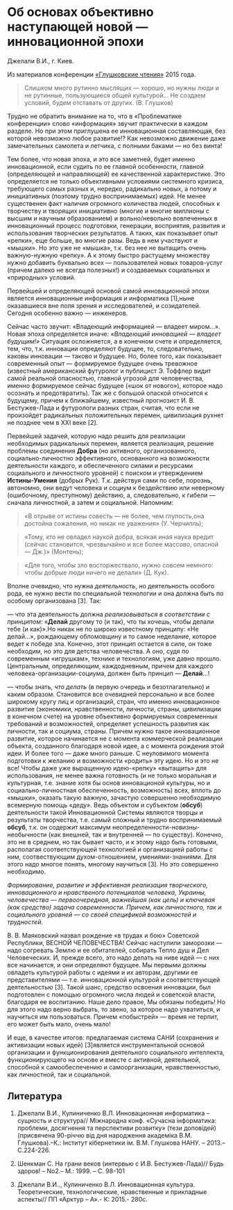 # Об основах объективно наступающей новой — инновационной эпохи

Джелали В.И., г. Киев.

Из материалов конференции [«Глушковские чтения»](../глушковские-чтения.md) 2015 года.

> Слишком много рутинно мыслящих — хорошо, но нужны люди и не рутинные, пользующиеся общей культурой... Не создаем условий, будем отставать от других. (В. Глушков)

Трудно не обратить внимание на то, что в «Проблематике конференции» слово «информация» звучит практически в каждом разделе. Но при этом приглушена ее инновационная составляющая, без которой невозможно любое развитие!? Как невозможно движение даже замечательных самолета и летчика, с полными баками — но без винта!

Тем более, что новая эпоха, и это все заметней, будет именно инновационной, если судить по ее главной особенности, главной (определяющей и направляющей) ее качественной характеристике. Это определяется не только объективными условиями системного кризиса, требующего самых разных и, нередко, радикально новых, а потому и инициативных (поэтому трудно воспринимаемых) идей. Не менее существенен факт наличия огромного количества людей, способных к творчеству и творящих инициативно (многие и многие миллионы с высшим и научным образованием) и вольно/невольно вовлеченных в инновационный процесс подготовки, генерации, восприятия, развития и использования творческих результатов. А таких, как показывает опыт «репки», еще больше, во многие разы. Ведь в нем участвуют и «мышки». Но это уже не «мышка», т.к. без нее не вытащить очень важную-нужную «репку». А к этому быстро растущему множеству нужно добавить буквально всех — пользователей новых товаров-услуг (причем далеко не всегда полезных!) и создаваемых социальных и «природных» условий.

Первейшей и определяющей основой самой инновационной эпохи является инновационные информация и информатика [1],ныне оказавшиеся вне поля зрения и исследователей, и созидателей. Сегодня особенно важно — инженеров.

Сейчас часто звучит: «Владеющий информацией — владеет миром...». Новая эпоха определяется иначе: *«Владеющий инновацией — владеет будущим!»* Ситуация осложняется, а в конечном счете и определяется, тем, что, т.к. инновации определяют будущее, то, следовательно, каковы инновации — таково и будущее. Но, более того, как показывает современный опыт — формируемое будущее очень тревожное (известный американский футуролог и публицист Э. Тоффлер видит самой реальной опасностью, главной угрозой для человечества, именно формируемое сейчас будущее («шок от нового»), которое надо осознать и предотвратить). Так же с большой опаской относится к будущему, причем к ближайшему, известный прогнозист И. В. Бестужев-Лада и футурологи разных стран, считая, что если не произойдет радикальных положительных перемен, цивилизация рухнет не позднее чем в XXI веке [2].

Первейшей задачей, которую надо решить для реализации необходимых радикальных перемен, является реализация, решение проблемы соединения **Добра** (но активного, организованного, социально-личностно эффективного, основанного на возможности деятельности каждого, и обеспеченного силами и ресурсами социального и личностного уровней) с поиском и утверждением **Истины-Умения** (добрых Рук). Т.к. действуя сами по себе, порознь, автономно, они ведут человека и социум к бездействию или неверному (ошибочному, преступному) действию, а, следовательно, к гибели — сначала личностной, а затем и социальной. Напомним: 

> «В отрыве от истины совесть — не более, чем глупость,она достойна сожаления, но никак не уважения» (У. Черчилль);

> «Тому, кто не овладел наукой добра, всякая иная наука вредит (сейчас становится, чрезвычайно и все более массово, опасной — Дж.)» (Монтень);

> «Для того, чтобы зло восторжествало, нужно совсем немного: чтобы добрые люди ничего не делали» (Д. Кук).

Вполне очевидно, что нужна *деятельность*, но деятельность особого рода, ее нужно вести по специальной технологии и она должна быть по особому организована [3]. Так:

— что эта деятельность должна *реализовываться в соответствии с принципом*: «**Делай** другому то (и так), что ты хочешь, чтобы делали тебе (и как)».Но никак не по широко известному принципу: «Не делай...», рождающему обломовщину и то самое неделание, которое ведет к победе зла. Конечно, этот принцип остается в силе, он тоже необходим, но это для детства человечества. А оно, судя по современным «игрушкам», технике и технологиям, уже давно прошло. Центральным, определяющим, каждодневным, причем для каждого человека-организации-социума, должен быть принцип — **Делай**...!

— чтобы знать, *что делать* (в первую очередь и безотлагательно) и каким образом. Становится все очевидней персонально и все более широкому кругу лиц и организаций, стран, что именно инновационное развитие (экономики, нравственности, личности, страны, цивилизации в конечном счете) на уровне объективно формируемых современных требований и возможностей, определяет успешность развития как личности, так и социума, страны. Причем нужно такое инновационное развитие, которое начинается не с момента коммерческой реализации объекта, созданного благодаря новой идее, а с момента рождения этой идеи. И более того — даже много раньше. С неуловимого момента подготовки к желанию и возможности «родить» эту идею. Но и это не все! Чтобы даже уже выращенную идею-«репку» «вытащить» для использования, не менее важна готовность (и не только моральная и культурная, т.е. знание хотя бы основ инновационой культуры, но и социально-личностная обеспеченность, возможность) всех, вплоть до «мышки», оказать такую важную, зачастую совершенно необходимую всемерную помощь «деду». Ведь объектом и субъектом (**обсуб**) деятельности такой Инновационной Системы являются творцы и результаты творчества, т.е. самый сложный и трудно воспринимаемый **обсуб**, т.к. он содержит максимум неопределенности-новизны-необычности (как внешней, так и внутренней — по существу). Конечно, это не в среднем, но так бывает часто, и к этому надо быть готовыми, располагая соответствующей технологией и организацией работы с ним, соотвествующим духом-отношением, умениями-знаниями. Для этого надо многое понять, многому научиться [3]. Но это совершенно необходимо.

*Формирование, развитие и эффективная реализация творческого, инновационного и нравственого потенциалов человека, Украины, человечества — первоочередная, важнейшая (как цель) и ключевая (как средство) задача современности. Причем, как личностного, так и социального уровней — со своей спецификой возможностей и трудностей.*

В. В. Маяковский назвал рождение «в трудах и бою» Советской Республики, ВЕСНОЙ ЧЕЛОВЕЧЕСТВА! Сейчас наступили заморозки — надо согревать Землю и ее обитателей, собирать Тепло душ и Дел Человеческих. И, прежде всего, это надо делать на ниве идей — с них все начинается, и они определяют будущее. Мы первыми должны овладеть культурой работы с идеями и их авторам, другими ее представителями — т.е. инновационной культурой и соответствующей деятельностью [3]. Такой шанс, средство освоения инновации, был подготовлен с помощью огромного числа людей и советской власти, благодаря ее воспитанию. Наше дело правое, Мы обязаны победить! Но для этого надо верно выбрать, то звено, за которое надо ухватиться, и научиться им пользоваться. Причем «побыстрей» — время не терпит, его может быть мало, очень мало!

И еще, в качестве итогов: предлагаемая система САНИ (сохранения и активизации новых идей) [3]является инструментальной основой организации и функционирования деятельного социального интеллекта, функционирующего на основе и вместе с активной, деятельной, способной к самообеспечению и самоорганизации, нравственностью, как личностной, так и социальной.

## Литература

1. Джелали В.И., Кулиниченко В.Л. Инновационная информатика – сущность и структура// Мiжнародна конф. «Сучасна інформатика: проблеми, досягнення та перспективи розвитку» (тези доповідей) (присвячена 90-річчю від дня народження академіка В.М. Глушкова).–К.: Інститут кібернетики ім. В.М. Глушкова НАНУ. – 2013.– С.224-226.

2. Шенкман С. На грани веков (интервью с И.В. Бестужев-Лада)// Будь здоров! – No2.– М.: 1999. – С. 98-101

3. Джелали В.И.., Кулиниченко В.Л. Инновационная культура. Теоретические, технологические, нравственные и прикладные аспекты// ПП «Арктур – А».- К: 2015.- 280с.